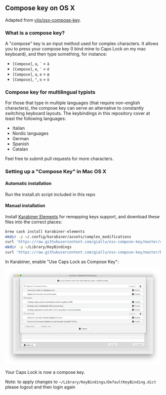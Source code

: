 ## Compose key on OS X

Adapted from [viis/osx-compose-key](https://github.com/viis/osx-compose-key).

### What is a compose key?

A "compose" key is an input method used for complex characters.  It allows you to press your compose key (I bind mine to Caps Lock on my mac keyboard), and then type something, for instance:

* `[Compose]`, `a`, `` ` `` = `à`
* `[Compose]`, `e`, `'` = `é`
* `[Compose]`, `a`, `e` = `æ`
* `[Compose]`, `"`, `o` = `ö`

### Compose key for multilingual typists

For those that type in multiple languages (that require non-english characters), the compose key can serve an
alternative to constantly switching keyboard layouts. The keybindings in this repository cover at least the following
languages:

* Italian
* Nordic languages
* German
* Spanish
* Catalan

Feel free to submit pull requests for more characters.

### Setting up a "Compose Key" in Mac OS X

#### Automatic installation

Run the install.sh script included in this repo

#### Manual installation

Install [Karabiner Elements](https://karabiner-elements.pqrs.org/) for remapping keys support, and download these files into the correct places:

```bash
brew cask install karabiner-elements
mkdir -p ~/.config/karabiner/assets/complex_modifications
curl 'https://raw.githubusercontent.com/giallu/osx-compose-key/master/compose.json' -o ~/.config/karabiner/assets/complex_modifications/compose.json
mkdir -p ~/Library/KeyBindings
curl 'https://raw.githubusercontent.com/giallu/osx-compose-key/master/DefaultKeyBinding.dict' -o ~/Library/KeyBindings/DefaultKeyBinding.dict
```

In Karabiner, enable "Use Caps Lock as Compose Key":

![screenshot](preferences.png)

Your Caps Lock is now a compose key.

Note: to apply changes to `~/Library/KeyBindings/DefaultKeyBinding.dict` please
logout and then login again
